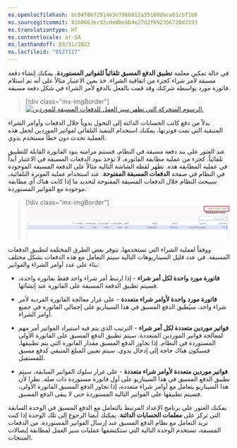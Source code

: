 ```yaml
---
ms.openlocfilehash: bc04f8672914e3e796b912a35160daca61cbf1b6
ms.sourcegitcommit: 81b0663ec92cde0be6b4e27d2f692356720d3193
ms.translationtype: HT
ms.contentlocale: ar-SA
ms.lasthandoff: 03/31/2022
ms.locfileid: "8527127"
---
```

في حالة تمكين معلمة **تطبيق الدفع المسبق تلقائياً للفواتير المستوردة**، يمكنك إنشاء دفعة مسبقة لأمر شراء كجزء من اتفاقية الشراء. خذ بعين الاعتبار مثالاً على أنه تم استلام فاتورة مورد بواسطة شركتك وقد قمت بالفعل بالدفع لأمر الشراء في شكل دفعة مسبقة.

> [!div class="mx-imgBorder"]
> [![الرسوم المتحركة التي تظهر سير العمل للدفعات المسبقة للموردين.](../media/vendor-prepayment.gif)](../media/vendor-prepayment.gif#lightbox)

بدلاً من دفع كاتب الحسابات الدائنة إلى التحول يدوياً خلال الدفعات وأوامر الشراء المتبقية التي تمت فوترتها، يمكنك استخدام التنفيذ التلقائي لفواتير الموردين لجعل هذه العملية تحدث دون خطأ مستخدم يدوي.

عند العثور على بند دفعة مسبقة في النظام، فستتم مزامنة بنود الفاتورة القابلة للتطبيق تلقائياً. كجزء من عملية مطابقة الفاتورة، لا تؤخذ بنود الدفعات المسبقة في الاعتبار أبداً في عملية المطابقة هذه. تظهر لقطة الشاشة التالية مثالاً على الدفعة المسبقة الموجودة في النظام في صفحة **الدفعات المسبقة المفتوحة**. عند استخدام عملية الفوترة التلقائية، سيبحث النظام خلال الدفعات المسبقة المفتوحة لتحديد ما إذا كانت هناك أي مطابقة موجودة مع الفواتير المستوردة.

> [!div class="mx-imgBorder"]
> [![لقطة شاشة للدفعات المسبقة المفتوحة تُظهر طريقة العرض القياسية.](../media/prepayment.png)](../media/prepayment.png#lightbox)

ووفقاً لعملية الشراء التي تستخدمها، تتوفر بعض الطرق المختلفة لتطبيق الدفعات المسبقة. في عدد قليل السيناريوهات التالية سيتم التعامل مع هذه الدفعات بشكل مختلف بناء على عدد أوامر الشراء والفواتير:

- **فاتورة مورد واحدة لكل أمر شراء** - إذا ارتبط أمر شراء واحد فقط بفاتورة واحدة، فسيتم تطبيق الدفعة المسبقة على الفاتورة عند إنشائها.

- **فاتورة مورد واحدة لأوامر شراء متعددة** - على غرار معالجة الفاتورة الفردية لأمر شراء واحد، سيُطبق الدفع المسبق في هذا السيناريو على إجمالي الفاتورة في جميع أوامر الشراء.

- **فواتير موردين متعددة لكل أمر شراء** - الترتيب الذي يتم فيه استيراد الفواتير أمر مهم لمعالجة فواتير الموردين المتعددة. سيتم تطبيق الدفع المسبق على الفاتورة الأولى المستوردة في النظام. إذا تجاوز الدفع المسبق مقدار الفاتورة التي يتم تطبيقها، فسيكون هناك حاجة إلى إدخال يدوي. سيتم تعيين المبلغ المتبقي كدفع مسبق للمستقبل.

- **فواتير موردين متعددة لأوامر شراء متعددة** - على غرار سلوك الفواتير السابقة، سيتم تطبيق الدفع المسبق في هذا السيناريو على أول فاتورة مستوردة ذات صلة. نظرا لأن هذا السيناريو يتعامل مع أوامر شراء متعددة، إذا تجاوز الدفع المسبق الفاتورة الأولى، فسيتم تطبيقها على الفواتير التالية المستوردة حتى لا يبقى الدفع المسبق.

يمكنك العثور على برنامج الإعداد المرتبط بالتعامل مع الدفع المسبق في الوحدة السابقة التي تركز على **معلمات الحسابات الدائنة**. يمكنك أيضا الرجوع إلى تلك الوحدة إذا كنت تريد التعامل مع نظام الدفع المسبق عند إرسال الفواتير المستوردة. من الدفعات المسبقة، تستخدم الوحدة التالية التي ستكتشفها عمليات سير العمل لمطابقة إيصالات المنتجات.
